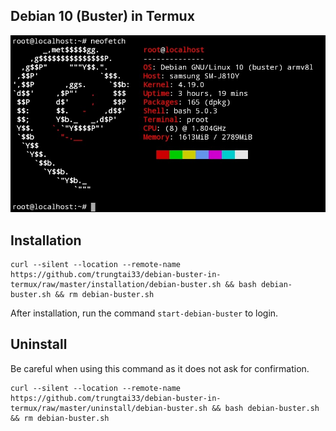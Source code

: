 ## Debian 10 (Buster) in Termux
![image](image/debian-buster.png)
## Installation
```
curl --silent --location --remote-name https://github.com/trungtai33/debian-buster-in-termux/raw/master/installation/debian-buster.sh && bash debian-buster.sh && rm debian-buster.sh
```
After installation, run the command ```start-debian-buster``` to login.
## Uninstall
Be careful when using this command as it does not ask for confirmation.
```
curl --silent --location --remote-name https://github.com/trungtai33/debian-buster-in-termux/raw/master/uninstall/debian-buster.sh && bash debian-buster.sh && rm debian-buster.sh
```
